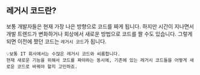 ## 레거시 코드란?
보통 개발자들은 현재 가장 나은 방향으로 코드를 짜게 됩니다. 하지만 시간이 지나면서 개발 트렌드가 변화하거나 회상에서 새로운 방법으로 코드를 짤 수도 있습니다. 그렇게 되면 이전에 짰던 코드는 `레거시 코드`가 됩니다.

```
💡보통 IT 회사에서는 수많은 레거시 코드와 씨름합니다. 
현재 새로운 기능을 위해서 코드를 짜야하는 동시에, 기존에 있는 레거시 코드들을 어떻게 새로운 코드로 바꿔야 할지 고민하죠.
```
